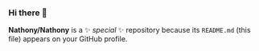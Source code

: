 ### Hi there 👋

**Nathony/Nathony** is a ✨ _special_ ✨ repository because its `README.md` (this file) appears on your GitHub profile.
